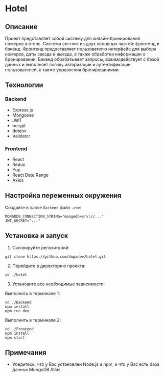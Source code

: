 # Hotel

## Описание

Проект представляет собой систему для онлайн-бронирования номеров в отеле. Система состоит из двух основных частей: фронтенд и бэкенд. Фронтенд предоставляет пользователю интерфейс для выбора номеров, даты заезда и выезда, а также обработки информации о бронировании. Бэкенд обрабатывает запросы, взаимодействует с базой данных и выполняет логику авторизации и аутентификации пользователей, а также управления бронированиями.

## Технологии

### Backend

- Express.js
- Mongoose
- JWT
- bcrypt
- dotenv
- Validator

### Frontend

- React
- Redux
- Yup
- React Date Range
- Axios

## Настройка переменных окружения

Создайте в папке `Backend` файл `.env`:

`MONGODB_CONNECTION_STRING="mongodb+srv://..."`  
`JWT_SECRET="..."`

## Установка и запуск

1. Склонируйте репозиторий:

`git clone https://github.com/dopadev/hotel.git`

2. Перейдите в директорию проекта:

`cd ./hotel`

3. Установите все необходимые зависимости:

Выполнить в терминале 1:

`cd ./Backend`  
`npm install`  
`npm run dev`

Выполнить в терминале 2:

`cd ./Frontend`  
`npm install`  
`npm start`

## Примечания

- Убедитесь, что у Вас установлен Node.js и npm, и что у Вас есть база данных MongoDB Atlas
